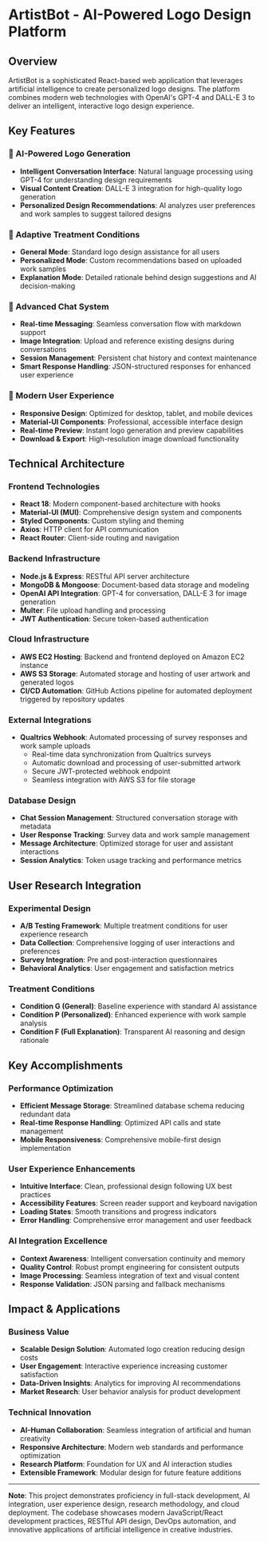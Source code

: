 # ArtistBot - AI-Powered Logo Design Platform

## Overview

ArtistBot is a sophisticated React-based web application that leverages artificial intelligence to create personalized logo designs. The platform combines modern web technologies with OpenAI's GPT-4 and DALL-E 3 to deliver an intelligent, interactive logo design experience.

## Key Features

### 🎨 AI-Powered Logo Generation

- **Intelligent Conversation Interface**: Natural language processing using GPT-4 for understanding design requirements
- **Visual Content Creation**: DALL-E 3 integration for high-quality logo generation
- **Personalized Design Recommendations**: AI analyzes user preferences and work samples to suggest tailored designs

### 🔄 Adaptive Treatment Conditions

- **General Mode**: Standard logo design assistance for all users
- **Personalized Mode**: Custom recommendations based on uploaded work samples
- **Explanation Mode**: Detailed rationale behind design suggestions and AI decision-making

### 💬 Advanced Chat System

- **Real-time Messaging**: Seamless conversation flow with markdown support
- **Image Integration**: Upload and reference existing designs during conversations
- **Session Management**: Persistent chat history and context maintenance
- **Smart Response Handling**: JSON-structured responses for enhanced user experience

### 📱 Modern User Experience

- **Responsive Design**: Optimized for desktop, tablet, and mobile devices
- **Material-UI Components**: Professional, accessible interface design
- **Real-time Preview**: Instant logo generation and preview capabilities
- **Download & Export**: High-resolution image download functionality

## Technical Architecture

### Frontend Technologies

- **React 18**: Modern component-based architecture with hooks
- **Material-UI (MUI)**: Comprehensive design system and components
- **Styled Components**: Custom styling and theming
- **Axios**: HTTP client for API communication
- **React Router**: Client-side routing and navigation

### Backend Infrastructure

- **Node.js & Express**: RESTful API server architecture
- **MongoDB & Mongoose**: Document-based data storage and modeling
- **OpenAI API Integration**: GPT-4 for conversation, DALL-E 3 for image generation
- **Multer**: File upload handling and processing
- **JWT Authentication**: Secure token-based authentication

### Cloud Infrastructure

- **AWS EC2 Hosting**: Backend and frontend deployed on Amazon EC2 instance
- **AWS S3 Storage**: Automated storage and hosting of user artwork and generated logos
- **CI/CD Automation**: GitHub Actions pipeline for automated deployment triggered by repository updates

### External Integrations

- **Qualtrics Webhook**: Automated processing of survey responses and work sample uploads
  - Real-time data synchronization from Qualtrics surveys
  - Automatic download and processing of user-submitted artwork
  - Secure JWT-protected webhook endpoint
  - Seamless integration with AWS S3 for file storage

### Database Design

- **Chat Session Management**: Structured conversation storage with metadata
- **User Response Tracking**: Survey data and work sample management
- **Message Architecture**: Optimized storage for user and assistant interactions
- **Session Analytics**: Token usage tracking and performance metrics

## User Research Integration

### Experimental Design

- **A/B Testing Framework**: Multiple treatment conditions for user experience research
- **Data Collection**: Comprehensive logging of user interactions and preferences
- **Survey Integration**: Pre and post-interaction questionnaires
- **Behavioral Analytics**: User engagement and satisfaction metrics

### Treatment Conditions

- **Condition G (General)**: Baseline experience with standard AI assistance
- **Condition P (Personalized)**: Enhanced experience with work sample analysis
- **Condition F (Full Explanation)**: Transparent AI reasoning and design rationale

## Key Accomplishments

### Performance Optimization

- **Efficient Message Storage**: Streamlined database schema reducing redundant data
- **Real-time Response Handling**: Optimized API calls and state management
- **Mobile Responsiveness**: Comprehensive mobile-first design implementation

### User Experience Enhancements

- **Intuitive Interface**: Clean, professional design following UX best practices
- **Accessibility Features**: Screen reader support and keyboard navigation
- **Loading States**: Smooth transitions and progress indicators
- **Error Handling**: Comprehensive error management and user feedback

### AI Integration Excellence

- **Context Awareness**: Intelligent conversation continuity and memory
- **Quality Control**: Robust prompt engineering for consistent outputs
- **Image Processing**: Seamless integration of text and visual content
- **Response Validation**: JSON parsing and fallback mechanisms

## Impact & Applications

### Business Value

- **Scalable Design Solution**: Automated logo creation reducing design costs
- **User Engagement**: Interactive experience increasing customer satisfaction
- **Data-Driven Insights**: Analytics for improving AI recommendations
- **Market Research**: User behavior analysis for product development

### Technical Innovation

- **AI-Human Collaboration**: Seamless integration of artificial and human creativity
- **Responsive Architecture**: Modern web standards and performance optimization
- **Research Platform**: Foundation for UX and AI interaction studies
- **Extensible Framework**: Modular design for future feature additions

---

**Note**: This project demonstrates proficiency in full-stack development, AI integration, user experience design, research methodology, and cloud deployment. The codebase showcases modern JavaScript/React development practices, RESTful API design, DevOps automation, and innovative applications of artificial intelligence in creative industries.
